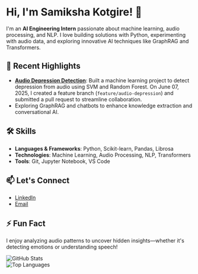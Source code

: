 # Hi, I'm Samiksha Kotgire! 👋

I'm an **AI Engineering Intern** passionate about machine learning, audio processing, and NLP. I love building solutions with Python, experimenting with audio data, and exploring innovative AI techniques like GraphRAG and Transformers.

## 🔭 Recent Highlights
- **[Audio Depression Detection](https://github.com/Samikshakotgire/Audio-Depression-Detection)**: Built a machine learning project to detect depression from audio using SVM and Random Forest. On June 07, 2025, I created a feature branch (`feature/audio-depression`) and submitted a pull request to streamline collaboration.
- Exploring GraphRAG and chatbots to enhance knowledge extraction and conversational AI.

## 🛠️ Skills
- **Languages & Frameworks**: Python, Scikit-learn, Pandas, Librosa
- **Technologies**: Machine Learning, Audio Processing, NLP, Transformers
- **Tools**: Git, Jupyter Notebook, VS Code

## 📫 Let's Connect
- [LinkedIn](https://linkedin.com/in/samikshakotgire)
- [Email](mailto:samikshakotgire4@gmail.com)

## ⚡ Fun Fact
I enjoy analyzing audio patterns to uncover hidden insights—whether it's detecting emotions or understanding speech!

![GitHub Stats](https://github-readme-stats.vercel.app/api?username=Samikshakotgire&show_icons=true&theme=radical)  
![Top Languages](https://github-readme-stats.vercel.app/api/top-langs/?username=Samikshakotgire&layout=compact&theme=radical)
